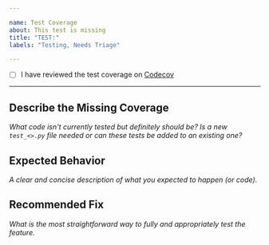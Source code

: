```yaml
---

name: Test Coverage
about: This test is missing
title: "TEST:"
labels: "Testing, Needs Triage"

---
```


- [ ] I have reviewed the test coverage on [Codecov](https://codecov.io/gh/AguaClara/aide_validation)

---

## Describe the Missing Coverage
*What code isn't currently tested but definitely should be? Is a new `test_<>.py` file needed or can these tests be added to an existing one?*

## Expected Behavior
*A clear and concise description of what you expected to happen (or code).*

## Recommended Fix
*What is the most straightforward way to fully and appropriately test the feature.*
